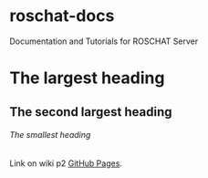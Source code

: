 # roschat-docs
Documentation and Tutorials for ROSCHAT Server
# The largest heading
## The second largest heading
###### The smallest heading

Link on wiki p2 [GitHub Pages](https://github.com/roschat/roschat-docs/wiki/p2).
